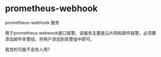 # prometheus-webhook
prometheus-webhook 服务

用于prometheus webwook接口报警。该服务主要是云片网和邮件报警。必须要添加邮件告警组，将用户添加到告警组中即可。

我觉的可能不会有人用?